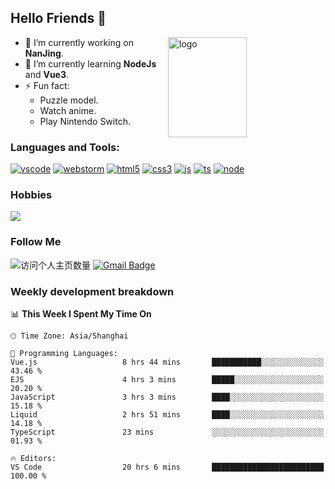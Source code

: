 ## Hello Friends 👋

<img src="https://github-readme-stats.vercel.app/api?username=Eugeniocode&show_icons=true&theme=vue" alt="logo" height="160" align="right" width="50%" />

- 🔭 I’m currently working on **NanJing**.
- 🌱 I’m currently learning **NodeJs** and **Vue3**.
- ⚡ Fun fact: 
  - Puzzle model.
  - Watch anime.
  - Play Nintendo Switch.



### Languages and Tools:

[![vscode](https://img.shields.io/badge/Visual%20Studio%20Code-blue?style=flat-square&logo=visualstudiocode&logoColor=ffffff)]()
[![webstorm](https://img.shields.io/badge/webstorm-528DD7?style=flat-square&logo=webstorm&logoColor=#ffffff)]()
[![html5](https://img.shields.io/badge/-HTML5-F16528?style=flat-square&logo=html5&logoColor=ffffff)]()
[![css3](https://img.shields.io/badge/-CSS3-3699D5?style=flat-square&logo=css3&logoColor=ffffff)]()
[![js](https://img.shields.io/badge/-Javascript-F0DA50?style=flat-square&logo=javascript&logoColor=ffffff)]()
[![ts](https://img.shields.io/badge/-Typescript-083061?style=flat-square&logo=typescript&logoColor=ffffff)]()
[![node](https://img.shields.io/badge/-Node.js-80BD00?style=flat-square&logo=nodedotjs&logoColor=ffffff)]()


### Hobbies

![](https://img.shields.io/badge/-Nintendo%20Switch-e60012?style=flat-square&logo=nintendo%20switch&logoColor=ffffff)

### Follow Me
![访问个人主页数量](https://komarev.com/ghpvc/?username=Eugeniocode&color=blue)
[![Gmail Badge](https://img.shields.io/badge/mail-eugeniocode@yeah.net-blue?style=flat&logo=Gmail&logoColor=white&link=mailto:eugeniocode@yeah.net)](mailto:eugeniocode@yeah.net)


### Weekly development breakdown
<!--START_SECTION:waka-->
📊 **This Week I Spent My Time On** 

```text
🕑︎ Time Zone: Asia/Shanghai

💬 Programming Languages: 
Vue.js                   8 hrs 44 mins       ███████████░░░░░░░░░░░░░░   43.46 % 
EJS                      4 hrs 3 mins        █████░░░░░░░░░░░░░░░░░░░░   20.20 % 
JavaScript               3 hrs 3 mins        ████░░░░░░░░░░░░░░░░░░░░░   15.18 % 
Liquid                   2 hrs 51 mins       ████░░░░░░░░░░░░░░░░░░░░░   14.18 % 
TypeScript               23 mins             ░░░░░░░░░░░░░░░░░░░░░░░░░   01.93 % 

🔥 Editors: 
VS Code                  20 hrs 6 mins       █████████████████████████   100.00 % 
```


<!--END_SECTION:waka-->

